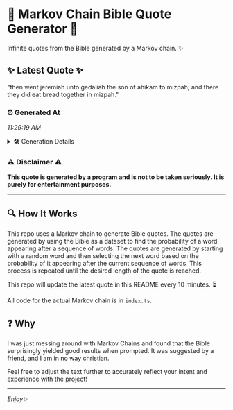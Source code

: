 # 📖 Markov Chain Bible Quote Generator 📖

Infinite quotes from the Bible generated by a Markov chain. ✨

## ✨ Latest Quote ✨
"then went jeremiah unto gedaliah the son of ahikam to mizpah; and there they did eat bread together in mizpah."

### ⏰ Generated At
*11:29:19 AM*

<details>
    <summary>🛠️ Generation Details</summary>
    <p>
        <strong>🌱 Seed:</strong> then<br>
        <strong>🔄 Iterations:</strong> 19<br>
        <strong>📜 Context History:</strong><br>[ then ]: went<br>[ then, went ]: jeremiah<br>[ then, went, jeremiah ]: unto<br>[ then, went, jeremiah, unto ]: gedaliah<br>[ then, went, jeremiah, unto, gedaliah ]: the<br>[ then, went, jeremiah, unto, gedaliah, the ]: son<br>[ went, jeremiah, unto, gedaliah, the, son ]: of<br>[ jeremiah, unto, gedaliah, the, son, of ]: ahikam<br>[ unto, gedaliah, the, son, of, ahikam ]: to<br>[ gedaliah, the, son, of, ahikam, to ]: mizpah;<br>[ the, son, of, ahikam, to, mizpah; ]: and<br>[ son, of, ahikam, to, mizpah;, and ]: there<br>[ of, ahikam, to, mizpah;, and, there ]: they<br>[ ahikam, to, mizpah;, and, there, they ]: did<br>[ to, mizpah;, and, there, they, did ]: eat<br>[ mizpah;, and, there, they, did, eat ]: bread<br>[ and, there, they, did, eat, bread ]: together<br>[ there, they, did, eat, bread, together ]: in<br>[ they, did, eat, bread, together, in ]: mizpah.<br>
    </p>
</details>

### ⚠️ Disclaimer ⚠️
**This quote is generated by a program and is not to be taken seriously. It is purely for entertainment purposes.**

---

## 🔍 How It Works

This repo uses a Markov chain to generate Bible quotes. The quotes are generated by using the Bible as a dataset to find the probability of a word appearing after a sequence of words. The quotes are generated by starting with a random word and then selecting the next word based on the probability of it appearing after the current sequence of words. This process is repeated until the desired length of the quote is reached.

This repo will update the latest quote in this README every 10 minutes. ⏳

All code for the actual Markov chain is in `index.ts`.

## ❓ Why

I was just messing around with Markov Chains and found that the Bible surprisingly yielded good results when prompted. 
It was suggested by a friend, and I am in no way christian.

Feel free to adjust the text further to accurately reflect your intent and experience with the project!

---

*Enjoy*✨
